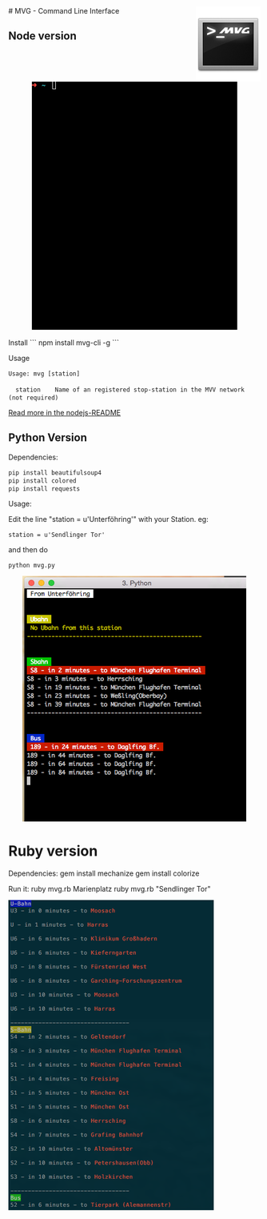 <img src="resources/readme.logo.png" align="right" />
# MVG - Command Line Interface

## Node version
<p align="center">
  <img src="resources/node-preview.gif"/>
</p>
Install
```
npm install mvg-cli -g
```

Usage
```
Usage: mvg [station]

  station    Name of an registered stop-station in the MVV network (not required)
```
[Read more in the nodejs-README](nodejs/README.md)


## Python Version

Dependencies:

    pip install beautifulsoup4
    pip install colored
    pip install requests

Usage:

Edit the line "station = u'Unterföhring'" with your Station.
eg:

    station = u'Sendlinger Tor'

and then do

    python mvg.py


<p align="center">
<img src="resources/mvpy.png" />
</p>


# Ruby version
Dependencies:
    gem install mechanize
    gem install colorize


Run it:
    ruby mvg.rb Marienplatz
    ruby mvg.rb "Sendlinger Tor"

<img src="resources/mvprb.png" align="center"/>


